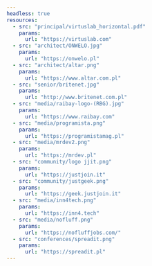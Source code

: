 ```yaml
---
headless: true
resources:
  - src: "principal/virtuslab_horizontal.pdf"
    params:
      url: "https://virtuslab.com"
  - src: "architect/ONWELO.jpg"
    params:
      url: "https://onwelo.pl"  
  - src: "architect/altar.png"
    params:
      url: "https://www.altar.com.pl"  
  - src: "senior/britenet.jpg"
    params:
      url: "http://www.britenet.com.pl"   
  - src: "media/raibay-logo-(RBG).jpg"
    params:
      url: "https://www.raibay.com"
  - src: "media/programista.png"
    params:
      url: "https://programistamag.pl"
  - src: "media/mrdev2.png"
    params:
      url: "https://mrdev.pl"
  - src: "community/logo jjit.png"
    params:
      url: "https://justjoin.it"
  - src: "community/justgeek.png"
    params:
      url: "https://geek.justjoin.it"
  - src: "media/inn4tech.png"
    params:
      url: "https://inn4.tech"
  - src: "media/nofluff.png"
    params:
      url: "https://nofluffjobs.com/"
  - src: "conferences/spreadit.png"
    params:
      url: "https://spreadit.pl"
---
```

